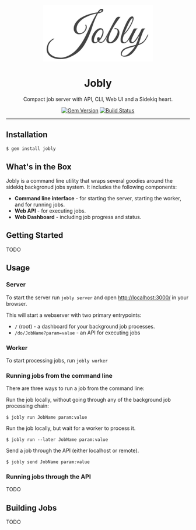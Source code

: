 <div align='center'>

<img src='/assets/logo.svg' width=300>

Jobly
==================================================

Compact job server with API, CLI, Web UI and a Sidekiq heart.

[![Gem Version](https://badge.fury.io/rb/jobly.svg)](https://badge.fury.io/rb/jobly)
[![Build Status](https://travis-ci.com/DannyBen/jobly.svg?branch=master)](https://travis-ci.com/DannyBen/jobly)


</div>

---

Installation
--------------------------------------------------

    $ gem install jobly



What's in the Box
--------------------------------------------------

Jobly is a command line utility that wraps several goodies around the 
sidekiq backgronud jobs system. It includes the following components:

- **Command line interface** - for starting the server, starting the worker, 
  and for running jobs.
- **Web API** - for executing jobs.
- **Web Dashboard** - including job progress and status.



Getting Started
--------------------------------------------------

TODO



Usage
--------------------------------------------------


### Server

To start the server run `jobly server` and open <http://localhost:3000/> 
in your browser.

This will start a webserver with two primary entrypoints:

- `/` (root) - a dashboard for your background job processes.
- `/do/JobName?param=value` - an API for executing jobs


### Worker

To start processing jobs, run `jobly worker`


### Running jobs from the command line

There are three ways to run a job from the command line:

Run the job locally, without going through any of the background job 
processing chain:

    $ jobly run JobName param:value


Run the job locally, but wait for a worker to process it.

    $ jobly run --later JobName param:value


Send a job through the API (either localhost or remote).

    $ jobly send JobName param:value


### Running jobs through the API

TODO



Building Jobs
--------------------------------------------------

TODO

